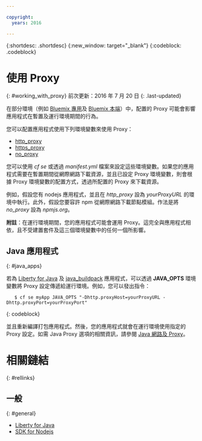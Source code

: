 ```yaml
---

copyright:
  years: 2016

---
```


{:shortdesc: .shortdesc}
{:new_window: target="_blank"}
{:codeblock: .codeblock}


# 使用 Proxy
{: #working_with_proxy}
前次更新：2016 年 7 月 20 日
{: .last-updated}

在部分環境（例如 [Bluemix 專用](../../dedicated/index.html#dedicated)及 [Bluemix 本端](../../local/index.html#local)）中，配置的 Proxy 可能會影響應用程式在暫置及運行環境期間的行為。

您可以配置應用程式使用下列環境變數來使用 Proxy：
  * [http_proxy](https://docs.cloudfoundry.org/buildpacks/proxy-usage.html)
  * [https_proxy](https://docs.cloudfoundry.org/buildpacks/proxy-usage.html)
  * [no_proxy](http://www.gnu.org/software/wget/manual/html_node/Proxies.html)
  
您可以使用 *cf se* 或透過 *manifest.yml* 檔案來設定這些環境變數。如果您的應用程式需要在暫置期間從網際網路下載資源，並且已設定 Proxy 環境變數，則會根據 Proxy 環境變數的配置方式，透過所配置的 Proxy 來下載資源。  

例如，假設您有 nodejs 應用程式，並且在 *http_proxy* 設為 *yourProxyURL* 的環境中執行。此外，假設您要容許 npm 從網際網路下載節點模組。作法是將 *no_proxy* 設為 *npmjs.org*。 

**附註**：在運行環境期間，您的應用程式可能會運用 Proxy。這完全與應用程式相依，且不受建置套件及這三個環境變數中的任何一個所影響。

## Java 應用程式
{: #java_apps}

若為 [Liberty for Java](../runtimes/liberty/index.html) 及 [java_buildpack](../runtimes/tomcat/index.html) 應用程式，可以透過 **JAVA_OPTS** 環境變數將 Proxy 設定傳遞給運行環境。例如，您可以發出指令： 
```
   $ cf se myApp JAVA_OPTS "-Dhttp.proxyHost=yourProxyURL -Dhttp.proxyPort=yourProxyPort"
```
{: codeblock}

並且重新編譯打包應用程式。然後，您的應用程式就會在運行環境使用指定的 Proxy 設定。如需 Java Proxy 選項的相關資訊，請參閱 [Java 網路及 Proxy](https://docs.oracle.com/javase/8/docs/technotes/guides/net/proxies.html)。 

# 相關鏈結
{: #rellinks}
## 一般
{: #general}
* [Liberty for Java](../runtimes/liberty/index.html)
* [SDK for Nodejs](../runtimes/nodejs/index.html)
